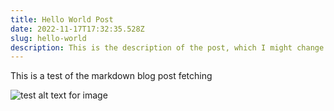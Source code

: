 ```yaml
---
title: Hello World Post
date: 2022-11-17T17:32:35.528Z
slug: hello-world
description: This is the description of the post, which I might change to excerpt
---
```

This is a test of the markdown blog post fetching

![test alt text for image](/images/butterfree.jpg "Title of the image - butterfree")